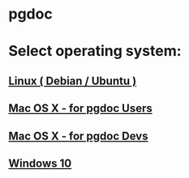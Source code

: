 
# pgdoc

# Select operating system:

## [Linux ( Debian / Ubuntu )][linux]

## [Mac OS X - for pgdoc Users][osx]

## [Mac OS X - for pgdoc Devs][osx_dev]

## [Windows 10][win]

[linux]: INSTALL_LINUX.md
[osx]: INSTALL_OS_X.md
[osx_dev]: INSTALL_OS_X_DEV.md
[win]: INSTALL_WINDOWS_10.md
